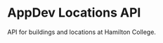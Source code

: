 # AppDev Locations API

API for buildings and locations at Hamilton College.

<!-- ## Table of Contents

- [Installation](#installation)
- [Usage](#usage)
- [Contributing](#contributing)
- [License](#license)

## Installation

Describe how to install and set up the project, including any dependencies that need to be installed.

## Usage

Provide instructions on how to use the project, including any relevant code snippets or examples.

## Contributing

Explain how others can contribute to the project, including guidelines for submitting pull requests or bug reports.

## License

Include information about the project's license and any relevant copyright information. -->
